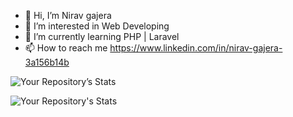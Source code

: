 - 👋 Hi, I’m Nirav gajera
- 👀 I’m interested in Web Developing
- 🌱 I’m currently learning  PHP | Laravel
- 📫 How to reach me https://www.linkedin.com/in/nirav-gajera-3a156b14b

<!---
nirav-gajera/nirav-gajera is a ✨ special ✨ repository because its `README.md` (this file) appears on your GitHub profile.
You can click the Preview link to take a look at your changes.
--->

![Your Repository’s Stats](https://github-readme-stats.vercel.app/api?username=nirav-gajera&show_icons=true&theme=tokyonight)

![Your Repository's Stats](https://github-readme-stats.vercel.app/api/top-langs/?username=nirav-gajera&theme=tokyonight)

